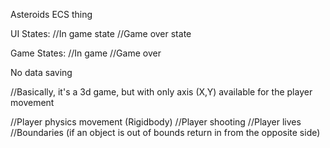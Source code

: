 Asteroids ECS thing

UI States:
//In game state
//Game over state

Game States:
//In game
//Game over

No data saving

//Basically, it's a 3d game, but with only axis (X,Y) available for the player movement

//Player physics movement (Rigidbody)
//Player shooting
//Player lives
//Boundaries (if an object is out of bounds return in from the opposite side)